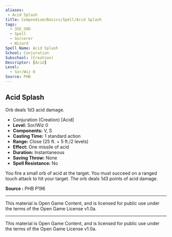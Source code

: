 ```yaml
---
aliases:
 - Acid Splash
title: Compendium/Basics/Spell/Acid Splash
tags: 
  - 35E_SRD
  - Spell
  - Sorcerer
  - Wizard
Spell Name: Acid Splash
School: Conjuration
Subschool: (Creation)
Descriptor: [Acid]
Level:
  - Sor/Wiz 0
Source: PHB
---
```


## Acid Splash

Orb deals 1d3 acid damage.

*   Conjuration (Creation) [Acid]
*   **Level:** Sor/Wiz 0
*   **Components:** V, S
*   **Casting Time:** 1 standard action
*   **Range:** Close (25 ft. + 5 ft./2 levels)
*   **Effect:** One missile of acid
*   **Duration:** Instantaneous
*   **Saving Throw:** None
*   **Spell Resistance:** No

You fire a small orb of acid at the target. You must succeed on a ranged touch attack to hit your target. The orb deals 1d3 points of acid damage.

**Source :** PHB P196

---

This material is Open Game Content, and is licensed for public use under  
the terms of the Open Game License v1.0a.



---



This material is Open Game Content, and is licensed for public use under the terms of the Open Game License v1.0a.

